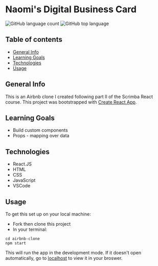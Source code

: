 # Naomi's Digital Business Card

![GitHub language count](https://img.shields.io/github/languages/count/naomiyocum/digital-business-card)
![GitHub top language](https://img.shields.io/github/languages/top/naomiyocum/digital-business-card?color=yellow)

## Table of contents
* [General Info](#general-info)
* [Learning Goals](#learning-goals)
* [Technologies](#technologies)
* [Usage](#usage)

## General Info
This is an Airbnb clone I created following part II of the Scrimba React course. This project was bootstrapped with [Create React App](https://github.com/facebook/create-react-app).

## Learning Goals
* Build custom components
* Props - mapping over data

## Technologies
* React.JS
* HTML
* CSS
* JavaScript
* VSCode

## Usage

To get this set up on your local machine:
- Fork then clone this project
- In your terminal:
```
cd airbnb-clone
npm start
```
This will run the app in the development mode. If it doesn't open automatically, go to [localhost](http://localhost:3000) to view it in your broswer.

